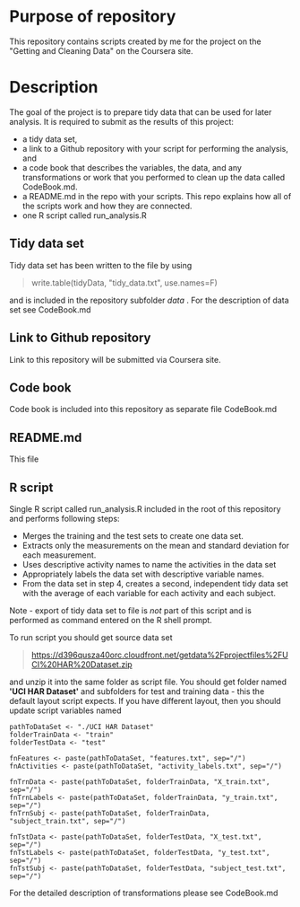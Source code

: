# Purpose of repository
This repository contains scripts created by me for the project on the "Getting and Cleaning Data" on the Coursera site.

# Description
The goal of the project is to prepare tidy data that can be used for later analysis. 
It is required to submit as the results of this project: 
* a tidy data set, 
* a link to a Github repository with your script for performing the analysis, and 
* a code book that describes the variables, the data, and any transformations or work that you performed to clean up the data called CodeBook.md. 
* a README.md in the repo with your scripts. This repo explains how all of the scripts work and how they are connected. 
* one R script called run_analysis.R 

## Tidy data set
Tidy data set has been written to the file by using
> write.table(tidyData, "tidy_data.txt", use.names=F)

and is included in the repository subfolder _data_ . For the description of data set see CodeBook.md

## Link to Github repository
Link to this repository will be submitted via Coursera site.

## Code book
Code book is included into this repository as separate file CodeBook.md

## README.md
This file

## R script
Single R script called run_analysis.R included in the root of this repository and performs following steps:
*    Merges the training and the test sets to create one data set.
*    Extracts only the measurements on the mean and standard deviation for each measurement. 
*    Uses descriptive activity names to name the activities in the data set
*    Appropriately labels the data set with descriptive variable names. 
*    From the data set in step 4, creates a second, independent tidy data set with the average of each variable for each activity and each subject.
 
Note - export of tidy data set to file is *not* part of this script and is performed as command entered on the R shell prompt.

To run script you should get source data set
> https://d396qusza40orc.cloudfront.net/getdata%2Fprojectfiles%2FUCI%20HAR%20Dataset.zip

and unzip it into the same folder as script file. You should get folder named **'UCI HAR Dataset'** and subfolders for test and training data - this the default layout script expects.
If you have different layout, then you should update script variables named

```
pathToDataSet <- "./UCI HAR Dataset"
folderTrainData <- "train"
folderTestData <- "test"

fnFeatures <- paste(pathToDataSet, "features.txt", sep="/")
fnActivities <- paste(pathToDataSet, "activity_labels.txt", sep="/")

fnTrnData <- paste(pathToDataSet, folderTrainData, "X_train.txt", sep="/")
fnTrnLabels <- paste(pathToDataSet, folderTrainData, "y_train.txt", sep="/")
fnTrnSubj <- paste(pathToDataSet, folderTrainData, "subject_train.txt", sep="/")

fnTstData <- paste(pathToDataSet, folderTestData, "X_test.txt", sep="/")
fnTstLabels <- paste(pathToDataSet, folderTestData, "y_test.txt", sep="/")
fnTstSubj <- paste(pathToDataSet, folderTestData, "subject_test.txt", sep="/")
```

For the detailed description of transformations please see CodeBook.md

